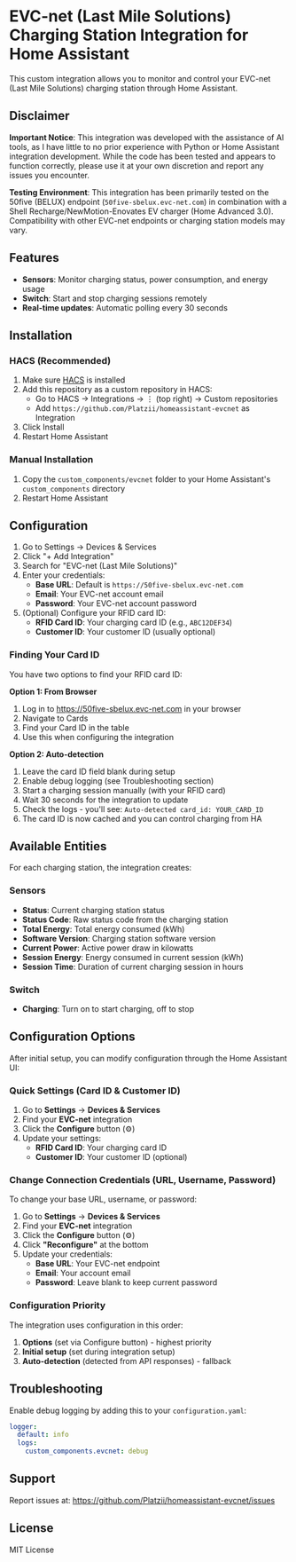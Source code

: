 # EVC-net (Last Mile Solutions) Charging Station Integration for Home Assistant

This custom integration allows you to monitor and control your EVC-net (Last Mile Solutions) charging station through Home Assistant.

## Disclaimer

**Important Notice**: This integration was developed with the assistance of AI tools, as I have little to no prior experience with Python or Home Assistant integration development. While the code has been tested and appears to function correctly, please use it at your own discretion and report any issues you encounter.

**Testing Environment**: This integration has been primarily tested on the 50five (BELUX) endpoint (`50five-sbelux.evc-net.com`) in combination with a Shell Recharge/NewMotion-Enovates EV charger (Home Advanced 3.0). Compatibility with other EVC-net endpoints or charging station models may vary.

## Features

- **Sensors**: Monitor charging status, power consumption, and energy usage
- **Switch**: Start and stop charging sessions remotely
- **Real-time updates**: Automatic polling every 30 seconds

## Installation

### HACS (Recommended)

1. Make sure [HACS](https://hacs.xyz/) is installed
2. Add this repository as a custom repository in HACS:
   - Go to HACS → Integrations → ⋮ (top right) → Custom repositories
   - Add `https://github.com/Platzii/homeassistant-evcnet` as Integration
3. Click Install
4. Restart Home Assistant

### Manual Installation

1. Copy the `custom_components/evcnet` folder to your Home Assistant's `custom_components` directory
2. Restart Home Assistant

## Configuration

1. Go to Settings → Devices & Services
2. Click "+ Add Integration"
3. Search for "EVC-net (Last Mile Solutions)"
4. Enter your credentials:
   - **Base URL**: Default is `https://50five-sbelux.evc-net.com`
   - **Email**: Your EVC-net account email
   - **Password**: Your EVC-net account password
5. (Optional) Configure your RFID card ID:
   - **RFID Card ID**: Your charging card ID (e.g., `ABC12DEF34`)
   - **Customer ID**: Your customer ID (usually optional)

### Finding Your Card ID

You have two options to find your RFID card ID:

**Option 1: From Browser**
1. Log in to https://50five-sbelux.evc-net.com in your browser
2. Navigate to Cards
3. Find your Card ID in the table
4. Use this when configuring the integration

**Option 2: Auto-detection**
1. Leave the card ID field blank during setup
2. Enable debug logging (see Troubleshooting section)
3. Start a charging session manually (with your RFID card)
4. Wait 30 seconds for the integration to update
5. Check the logs - you'll see: `Auto-detected card_id: YOUR_CARD_ID`
6. The card ID is now cached and you can control charging from HA

## Available Entities

For each charging station, the integration creates:

### Sensors
- **Status**: Current charging station status
- **Status Code**: Raw status code from the charging station
- **Total Energy**: Total energy consumed (kWh)
- **Software Version**: Charging station software version
- **Current Power**: Active power draw in kilowatts
- **Session Energy**: Energy consumed in current session (kWh)
- **Session Time**: Duration of current charging session in hours

### Switch
- **Charging**: Turn on to start charging, off to stop

## Configuration Options

After initial setup, you can modify configuration through the Home Assistant UI:

### Quick Settings (Card ID & Customer ID)

1. Go to **Settings** → **Devices & Services**
2. Find your **EVC-net** integration
3. Click the **Configure** button (⚙️)
4. Update your settings:
   - **RFID Card ID**: Your charging card ID
   - **Customer ID**: Your customer ID (optional)

### Change Connection Credentials (URL, Username, Password)

To change your base URL, username, or password:

1. Go to **Settings** → **Devices & Services**
2. Find your **EVC-net** integration
3. Click the **Configure** button (⚙️)
4. Click **"Reconfigure"** at the bottom
5. Update your credentials:
   - **Base URL**: Your EVC-net endpoint
   - **Email**: Your account email
   - **Password**: Leave blank to keep current password

### Configuration Priority

The integration uses configuration in this order:
1. **Options** (set via Configure button) - highest priority
2. **Initial setup** (set during integration setup)
3. **Auto-detection** (detected from API responses) - fallback

## Troubleshooting

Enable debug logging by adding this to your `configuration.yaml`:

```yaml
logger:
  default: info
  logs:
    custom_components.evcnet: debug
```

## Support

Report issues at: https://github.com/Platzii/homeassistant-evcnet/issues

## License

MIT License
